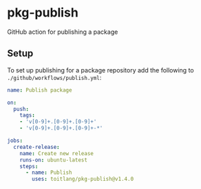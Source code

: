 # pkg-publish
GitHub action for publishing a package

## Setup
To set up publishing for a package repository add the following to `./github/workflows/publish.yml`:
```yml
name: Publish package

on:
  push:
    tags:
    - 'v[0-9]+.[0-9]+.[0-9]+'
    - 'v[0-9]+.[0-9]+.[0-9]+-*'

jobs:
  create-release:
    name: Create new release
    runs-on: ubuntu-latest
    steps:
      - name: Publish
        uses: toitlang/pkg-publish@v1.4.0
```
